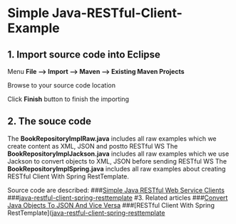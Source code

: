 # Simple Java-RESTful-Client-Example 


## 1. Import source code into Eclipse

Menu **File –> Import –> Maven –> Existing Maven Projects**

Browse to your source code location

Click **Finish** button to finish the importing

## 2. The souce code

The **BookRepositoryImplRaw.java** includes all raw examples which we create content as XML, JSON and postto RESTful WS
The **BookRepositoryImplJackson.java** includes all raw examples which we use Jackson to convert objects to XML, JSON before sending RESTful WS
The **BookRepositoryImplSpring.java** includes all raw examples about creating RESTful Client With Spring RestTemplate. 

Source code are described:
###[Simple Java RESTful Web Service Clients](http://howtoprogram.xyz/2016/07/02/java-restful-web-service-clients/)
###[java-restful-client-spring-resttemplate](http://howtoprogram.xyz/2016/07/03/java-restful-client-spring-resttemplate/)
#3. Related articles
###[Convert Java Objects To JSON And Vice Versa](http://howtoprogram.xyz/2016/07/01/convert-java-objects-json-vice-versa/)
###[RESTful Client With Spring RestTemplate]([java-restful-client-spring-resttemplate](http://howtoprogram.xyz/2016/07/03/java-restful-client-spring-resttemplate/)